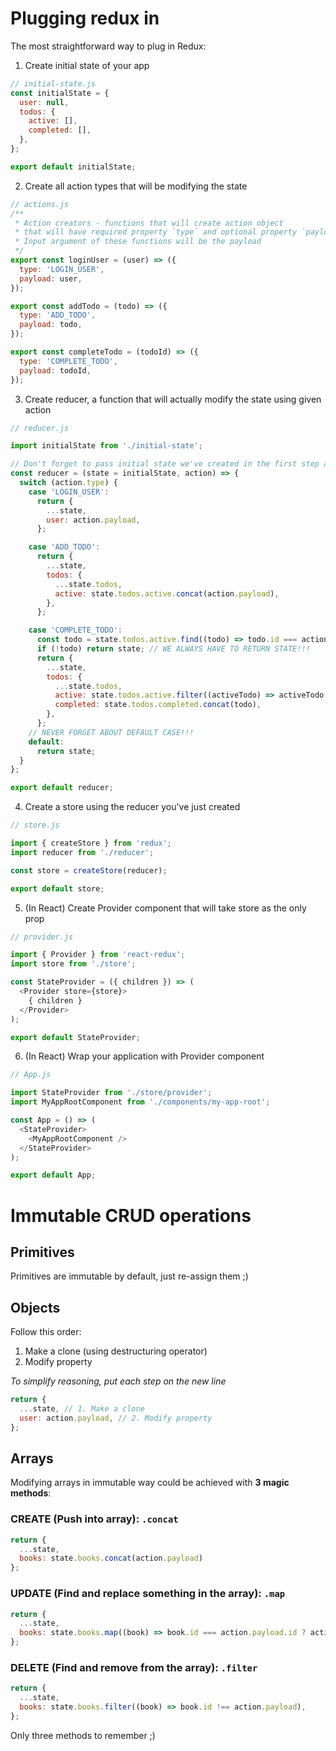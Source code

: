# Plugging redux in

The most straightforward way to plug in Redux:
1. Create initial state of your app
```js
// initial-state.js
const initialState = {
  user: null,
  todos: {
    active: [],
    completed: [],
  },
};

export default initialState;
```
2. Create all action types that will be modifying the state
```js
// actions.js
/**
 * Action creators - functions that will create action object
 * that will have required property `type` and optional property `payload`
 * Input argument of these functions will be the payload
 */
export const loginUser = (user) => ({
  type: 'LOGIN_USER',
  payload: user,
});

export const addTodo = (todo) => ({
  type: 'ADD_TODO',
  payload: todo,
});

export const completeTodo = (todoId) => ({
  type: 'COMPLETE_TODO',
  payload: todoId,
});
```
3. Create reducer, a function that will actually modify the state using given action
```js
// reducer.js

import initialState from './initial-state';

// Don't forget to pass initial state we've created in the first step as default parameter
const reducer = (state = initialState, action) => {
  switch (action.type) {
    case 'LOGIN_USER':
      return {
        ...state,
        user: action.payload,
      };

    case 'ADD_TODO':
      return {
        ...state,
        todos: {
          ...state.todos,
          active: state.todos.active.concat(action.payload),
        },
      };

    case 'COMPLETE_TODO':
      const todo = state.todos.active.find((todo) => todo.id === action.payload);
      if (!todo) return state; // WE ALWAYS HAVE TO RETURN STATE!!!
      return {
        ...state,
        todos: {
          ...state.todos,
          active: state.todos.active.filter((activeTodo) => activeTodo !== todo),
          completed: state.todos.completed.concat(todo),
        },
      };
    // NEVER FORGET ABOUT DEFAULT CASE!!!
    default:
      return state;
  }
};

export default reducer;
```
4. Create a store using the reducer you've just created
```js
// store.js

import { createStore } from 'redux';
import reducer from './reducer';

const store = createStore(reducer);

export default store;
```
5. (In React) Create Provider component that will take store as the only prop
```js
// provider.js

import { Provider } from 'react-redux';
import store from './store';

const StateProvider = ({ children }) => (
  <Provider store={store}>
    { children }
  </Provider>
);

export default StateProvider;
```
6. (In React) Wrap your application with Provider component
```js
// App.js

import StateProvider from './store/provider';
import MyAppRootComponent from './components/my-app-root';

const App = () => (
  <StateProvider>
    <MyAppRootComponent />
  </StateProvider>
);

export default App;
```

# Immutable CRUD operations

## Primitives

Primitives are immutable by default, just re-assign them ;)

## Objects

Follow this order:
1. Make a clone (using destructuring operator)
2. Modify property

*To simplify reasoning, put each step on the new line*

```js
return {
  ...state, // 1. Make a clone
  user: action.payload, // 2. Modify property
};
```

## Arrays

Modifying arrays in immutable way could be achieved with **3 magic methods**:
### CREATE (Push into array): `.concat`
```js
return {
  ...state,
  books: state.books.concat(action.payload)
};
```
### UPDATE (Find and replace something in the array): `.map`
```js
return {
  ...state,
  books: state.books.map((book) => book.id === action.payload.id ? action.payload : book),
};
```
### DELETE (Find and remove from the array): `.filter`
```js
return {
  ...state,
  books: state.books.filter((book) => book.id !== action.payload),
};
```

Only three methods to remember ;)